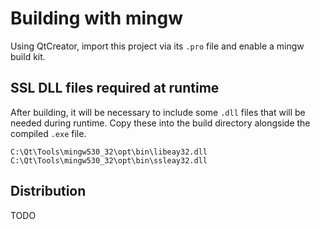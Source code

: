 # Building with mingw

Using QtCreator, import this project via its `.pro` file and enable a mingw build kit.

## SSL DLL files required at runtime

After building, it will be necessary to include some `.dll` files that will be needed during runtime. Copy these into the build directory alongside the compiled `.exe` file.

```
C:\Qt\Tools\mingw530_32\opt\bin\libeay32.dll
C:\Qt\Tools\mingw530_32\opt\bin\ssleay32.dll
```

## Distribution

TODO
